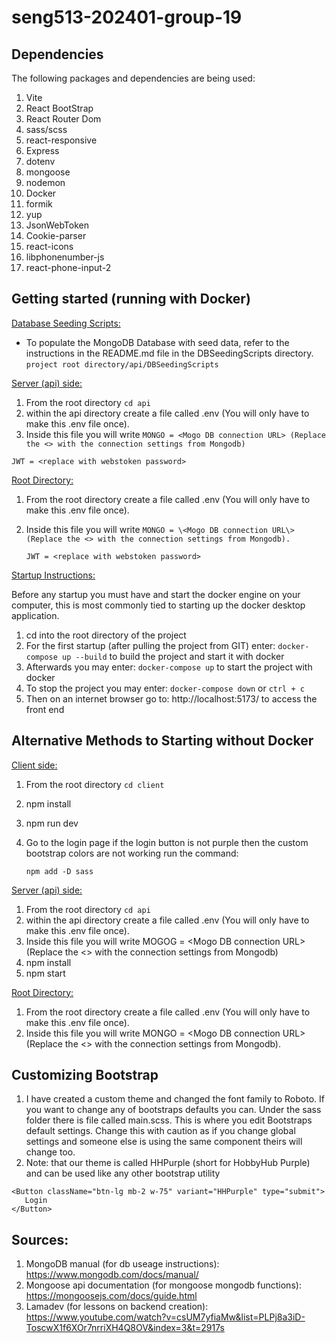 # seng513-202401-group-19


## Dependencies
The following packages and dependencies are being used:
1. Vite
2. React BootStrap
3. React Router Dom
4. sass/scss
5. react-responsive
6. Express
7. dotenv
8. mongoose
9. nodemon
10. Docker
11. formik
12. yup
13. JsonWebToken
14. Cookie-parser
13. react-icons
14. libphonenumber-js
15. react-phone-input-2

## Getting started (running with Docker)
<u>Database Seeding Scripts:</u>
- To populate the MongoDB Database with seed data, refer to the instructions in the README.md file in the DBSeedingScripts 
directory. `project root directory/api/DBSeedingScripts`


<u>Server (api) side:</u>
1. From the root directory `cd api`
2. within the api directory create a file called .env (You will only have to make this .env file once).
3. Inside this file you will write `MONGO = <Mogo DB connection URL> (Replace the <> with the connection settings from Mongodb)`

`JWT = <replace with webstoken password>`

<u>Root Directory:</u>
1. From the root directory create a file called .env (You will only have to make this .env file once).
2. Inside this file you will write `MONGO = \<Mogo DB connection URL\> (Replace the <> with the connection settings from Mongodb).`

   `JWT = <replace with webstoken password>`

<u>Startup Instructions:</u>

Before any startup you must have and start the docker engine on your computer, this is most commonly tied to starting up the docker
desktop application.

1. cd into the root directory of the project
2. For the first startup (after pulling the project from GIT) enter: `docker-compose up --build` to build the project and start it with docker
3. Afterwards you may enter: `docker-compose up` to start the project with docker
4. To stop the project you may enter: `docker-compose down` or `ctrl + c`
5. Then on an internet browser go to:  http://localhost:5173/ to access the front end

## Alternative Methods to Starting without Docker

<u>Client side:</u>

1. From the root directory `cd client`
2. npm install
3. npm run dev
4. Go to the login page if the login button is not purple then the custom bootstrap colors are not working run the
   command:

   `npm add -D sass`

<u>Server (api) side:</u>
1. From the root directory `cd api`
2.  within the api directory create a file called .env (You will only have to make this .env file once).
3. Inside this file you will write MOGOG = \<Mogo DB connection URL\> (Replace the <> with the connection settings from Mongodb)
4. npm install
5. npm start

<u>Root Directory:</u>
1. From the root directory create a file called .env (You will only have to make this .env file once).
2. Inside this file you will write MONGO = \<Mogo DB connection URL\> (Replace the <> with the connection settings from Mongodb).



## Customizing Bootstrap 
1. I have created a custom theme and changed the font family to Roboto. If you want to change any of bootstraps
   defaults you can. Under the sass folder there is file called main.scss. This is where you edit Bootstraps default settings.
   Change this with caution as if you change global settings and someone else is using the same component theirs will change too.
2. Note: that our theme is called HHPurple (short for HobbyHub Purple) and can be used like any other bootstrap utility
```
<Button className="btn-lg mb-2 w-75" variant="HHPurple" type="submit">
   Login
</Button>
```

## Sources:
1) MongoDB manual (for db useage instructions): https://www.mongodb.com/docs/manual/
2) Mongoose api documentation (for mongoose mongodb functions): https://mongoosejs.com/docs/guide.html
3) Lamadev (for lessons on backend creation): https://www.youtube.com/watch?v=csUM7yfiaMw&list=PLPj8a3iD-ToscwX1f6XOr7nrriXH4Q8OV&index=3&t=2917s
